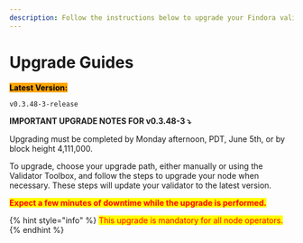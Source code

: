 ```yaml
---
description: Follow the instructions below to upgrade your Findora validator node.
---
```


# Upgrade Guides

&#x20;<mark style="background-color:orange;">**Latest Version:**</mark>&#x20;

```
v0.3.48-3-release
```

**IMPORTANT UPGRADE NOTES FOR v0.3.48-3 ⤵️**

Upgrading must be completed by Monday afternoon, PDT, June 5th, or by block height 4,111,000.&#x20;

To upgrade, choose your upgrade path, either manually or using the Validator Toolbox, and follow the steps to upgrade your node when necessary. These steps will update your validator to the latest version.&#x20;

<mark style="color:red;">**Expect a few minutes of downtime while the upgrade is performed.**</mark>

{% hint style="info" %}
<mark style="color:red;">This upgrade is mandatory for all node operators.</mark>
{% endhint %}
